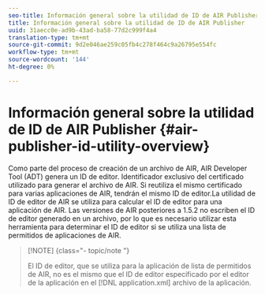 ```yaml
---
seo-title: Información general sobre la utilidad de ID de AIR Publisher
title: Información general sobre la utilidad de ID de AIR Publisher
uuid: 31aecc0e-ad9b-43ad-ba58-77d2c999f4a4
translation-type: tm+mt
source-git-commit: 9d2e046ae259c05fb4c278f464c9a26795e554fc
workflow-type: tm+mt
source-wordcount: '144'
ht-degree: 0%

---
```



# Información general sobre la utilidad de ID de AIR Publisher {#air-publisher-id-utility-overview}

Como parte del proceso de creación de un archivo de AIR, AIR Developer Tool (ADT) genera un ID de editor. Identificador exclusivo del certificado utilizado para generar el archivo de AIR. Si reutiliza el mismo certificado para varias aplicaciones de AIR, tendrán el mismo ID de editor.La utilidad de ID de editor de AIR se utiliza para calcular el ID de editor para una aplicación de AIR. Las versiones de AIR posteriores a 1.5.2 no escriben el ID de editor generado en un archivo, por lo que es necesario utilizar esta herramienta para determinar el ID de editor si se utiliza una lista de permitidos de aplicaciones de AIR.

>[!NOTE] {class=&quot;- topic/note &quot;}
>
>El ID de editor, que se utiliza para la aplicación de lista de permitidos de AIR, no es el mismo que el ID de editor especificado por el editor de la aplicación en el [!DNL application.xml] archivo de la aplicación.

